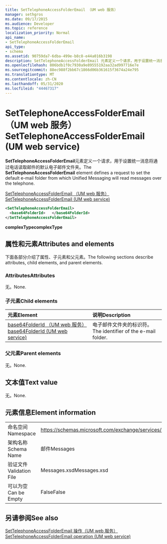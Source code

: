 ```yaml
---
title: SetTelephoneAccessFolderEmail （UM web 服务）
manager: sethgros
ms.date: 09/17/2015
ms.audience: Developer
ms.topic: reference
localization_priority: Normal
api_name:
- SetTelephoneAccessFolderEmail
api_type:
- schema
ms.assetid: 90759da7-6dba-499e-b8c8-e44a016b3198
description: SetTelephoneAccessFolderEmail 元素定义一个请求，用于设置统一消息将通过电话读取邮件的默认电子邮件文件夹。
ms.openlocfilehash: 806bdb1f0c7930a9e89555192aa32ad997716e7e
ms.sourcegitcommit: 88ec988f2bb67c1866d06b361615f3674a24e795
ms.translationtype: MT
ms.contentlocale: zh-CN
ms.lasthandoff: 05/31/2020
ms.locfileid: "44467317"
---
```

# <a name="settelephoneaccessfolderemail-um-web-service"></a><span data-ttu-id="ca6aa-103">SetTelephoneAccessFolderEmail （UM web 服务）</span><span class="sxs-lookup"><span data-stu-id="ca6aa-103">SetTelephoneAccessFolderEmail (UM web service)</span></span>

<span data-ttu-id="ca6aa-104">**SetTelephoneAccessFolderEmail**元素定义一个请求，用于设置统一消息将通过电话读取邮件的默认电子邮件文件夹。</span><span class="sxs-lookup"><span data-stu-id="ca6aa-104">The **SetTelephoneAccessFolderEmail** element defines a request to set the default e-mail folder from which Unified Messaging will read messages over the telephone.</span></span> 
  
[<span data-ttu-id="ca6aa-105">SetTelephoneAccessFolderEmail （UM web 服务）</span><span class="sxs-lookup"><span data-stu-id="ca6aa-105">SetTelephoneAccessFolderEmail (UM web service)</span></span>](settelephoneaccessfolderemail-um-web-service.md)
  
```xml
<SetTelephoneAccessFolderEmail>
  <base64FolderId>   </base64FolderId>
</SetTelephoneAccessFolderEmail>
```

 <span data-ttu-id="ca6aa-106">**complexType**</span><span class="sxs-lookup"><span data-stu-id="ca6aa-106">**complexType**</span></span>
## <a name="attributes-and-elements"></a><span data-ttu-id="ca6aa-107">属性和元素</span><span class="sxs-lookup"><span data-stu-id="ca6aa-107">Attributes and elements</span></span>

<span data-ttu-id="ca6aa-108">下面各部分介绍了属性、子元素和父元素。</span><span class="sxs-lookup"><span data-stu-id="ca6aa-108">The following sections describe attributes, child elements, and parent elements.</span></span>
  
### <a name="attributes"></a><span data-ttu-id="ca6aa-109">Attributes</span><span class="sxs-lookup"><span data-stu-id="ca6aa-109">Attributes</span></span>

<span data-ttu-id="ca6aa-110">无。</span><span class="sxs-lookup"><span data-stu-id="ca6aa-110">None.</span></span>
  
### <a name="child-elements"></a><span data-ttu-id="ca6aa-111">子元素</span><span class="sxs-lookup"><span data-stu-id="ca6aa-111">Child elements</span></span>

|<span data-ttu-id="ca6aa-112">**元素**</span><span class="sxs-lookup"><span data-stu-id="ca6aa-112">**Element**</span></span>|<span data-ttu-id="ca6aa-113">**说明**</span><span class="sxs-lookup"><span data-stu-id="ca6aa-113">**Description**</span></span>|
|:-----|:-----|
|[<span data-ttu-id="ca6aa-114">base64FolderId （UM web 服务）</span><span class="sxs-lookup"><span data-stu-id="ca6aa-114">base64FolderId (UM web service)</span></span>](base64folderid-um-web-service.md) <br/> |<span data-ttu-id="ca6aa-115">电子邮件文件夹的标识符。</span><span class="sxs-lookup"><span data-stu-id="ca6aa-115">The identifier of the e-mail folder.</span></span>  <br/> |
   
### <a name="parent-elements"></a><span data-ttu-id="ca6aa-116">父元素</span><span class="sxs-lookup"><span data-stu-id="ca6aa-116">Parent elements</span></span>

<span data-ttu-id="ca6aa-117">无。</span><span class="sxs-lookup"><span data-stu-id="ca6aa-117">None.</span></span>
  
## <a name="text-value"></a><span data-ttu-id="ca6aa-118">文本值</span><span class="sxs-lookup"><span data-stu-id="ca6aa-118">Text value</span></span>

<span data-ttu-id="ca6aa-119">无。</span><span class="sxs-lookup"><span data-stu-id="ca6aa-119">None.</span></span>
  
## <a name="element-information"></a><span data-ttu-id="ca6aa-120">元素信息</span><span class="sxs-lookup"><span data-stu-id="ca6aa-120">Element information</span></span>

|||
|:-----|:-----|
|<span data-ttu-id="ca6aa-121">命名空间</span><span class="sxs-lookup"><span data-stu-id="ca6aa-121">Namespace</span></span>  <br/> |https://schemas.microsoft.com/exchange/services/2006/messages  <br/> |
|<span data-ttu-id="ca6aa-122">架构名称</span><span class="sxs-lookup"><span data-stu-id="ca6aa-122">Schema Name</span></span>  <br/> |<span data-ttu-id="ca6aa-123">邮件</span><span class="sxs-lookup"><span data-stu-id="ca6aa-123">Messages</span></span>  <br/> |
|<span data-ttu-id="ca6aa-124">验证文件</span><span class="sxs-lookup"><span data-stu-id="ca6aa-124">Validation File</span></span>  <br/> |<span data-ttu-id="ca6aa-125">Messages.xsd</span><span class="sxs-lookup"><span data-stu-id="ca6aa-125">Messages.xsd</span></span>  <br/> |
|<span data-ttu-id="ca6aa-126">可以为空</span><span class="sxs-lookup"><span data-stu-id="ca6aa-126">Can be Empty</span></span>  <br/> |<span data-ttu-id="ca6aa-127">False</span><span class="sxs-lookup"><span data-stu-id="ca6aa-127">False</span></span>  <br/> |
   
## <a name="see-also"></a><span data-ttu-id="ca6aa-128">另请参阅</span><span class="sxs-lookup"><span data-stu-id="ca6aa-128">See also</span></span>



[<span data-ttu-id="ca6aa-129">SetTelephoneAccessFolderEmail 操作（UM web 服务）</span><span class="sxs-lookup"><span data-stu-id="ca6aa-129">SetTelephoneAccessFolderEmail operation (UM web service)</span></span>](settelephoneaccessfolderemail-operation-um-web-service.md)

